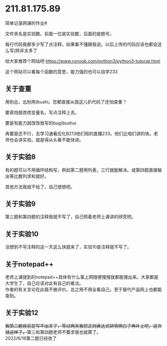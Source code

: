 # 211.81.175.89
简单记录网课的作业#

文件夹名是实验数。前面一位是实验数，后面的是题号。

每行代码我都多少写了点注释，如果看不懂跟我说。以后上传的代码应该也都会这么写(除非太多了

给大家推荐个网站吧
https://www.runoob.com/python3/python3-tutorial.html

这个网站可以看每个函数的意思，能力强的也可以自学233

## 关于查重
用别怂，怂别用(bushi。您都直接从我这儿扒代码了还怕查重？

要真怕就改改变量名，写点注释上去。

要是有能力就改改我写的bug(bushui

再要是还不行，去学习通看应化B213他们班的直播233。他们比咱们讲的快。老师也会讲实验。就是得从头看不能快进。

## 关于实验8
有的题可以不用循环结构写，例如第二题用列表，三行就能解决。或第四题直接输出等比数列求和就好。

其他方法我就不给了，自己想想吧。

## 关于实验9
第三题和第四题的注释我就不写了，自己照着老师上课讲的研究吧。

## 关于实验10
没想到不写注释的这一天这么快就来了，实验10是注释就不写了。

## 关于notepad++
老师上课提到的notepad++具体有什么事上网随便搜搜就都能搜出来。大家都是大学生了，自己应该对此有自己的看法。<br>作者的有关言论在此我不做评价。总之用不用全看自己。至于替代产品网上也都能查到。

## 关于实验12
~~我第二题目前是写不出来了，等过两天我把正则表达式研究明白了再补上吧，这次就这样了。~~第三和第四题老师不要求我也就算了。<br>2022/6/16第二题已经改了

